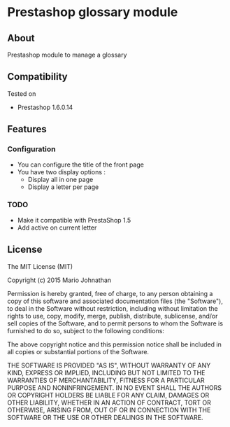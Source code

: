 # Prestashop glossary module

## About

Prestashop module to manage a glossary

## Compatibility

Tested on
* Prestashop 1.6.0.14

## Features
### Configuration
* You can configure the title of the front page
* You have two display options :
  - Display all in one page
  - Display a letter per page

### TODO
- Make it compatible with PrestaShop 1.5
- Add active on current letter

## License
The MIT License (MIT)

Copyright (c) 2015 Mario Johnathan

Permission is hereby granted, free of charge, to any person obtaining a copy
of this software and associated documentation files (the "Software"), to deal
in the Software without restriction, including without limitation the rights
to use, copy, modify, merge, publish, distribute, sublicense, and/or sell
copies of the Software, and to permit persons to whom the Software is
furnished to do so, subject to the following conditions:

The above copyright notice and this permission notice shall be included in all
copies or substantial portions of the Software.

THE SOFTWARE IS PROVIDED "AS IS", WITHOUT WARRANTY OF ANY KIND, EXPRESS OR
IMPLIED, INCLUDING BUT NOT LIMITED TO THE WARRANTIES OF MERCHANTABILITY,
FITNESS FOR A PARTICULAR PURPOSE AND NONINFRINGEMENT. IN NO EVENT SHALL THE
AUTHORS OR COPYRIGHT HOLDERS BE LIABLE FOR ANY CLAIM, DAMAGES OR OTHER
LIABILITY, WHETHER IN AN ACTION OF CONTRACT, TORT OR OTHERWISE, ARISING FROM,
OUT OF OR IN CONNECTION WITH THE SOFTWARE OR THE USE OR OTHER DEALINGS IN THE
SOFTWARE.
